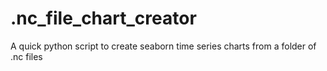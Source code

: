 # .nc_file_chart_creator
A quick python script to create seaborn time series charts from a folder of .nc files
